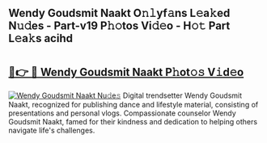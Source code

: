 ## Wendy Goudsmit Naakt O𝚗𝚕yf𝚊ns L𝚎a𝚔ed N𝚞𝚍es - Part-v19 P𝚑𝚘tos Vi𝚍𝚎o - H𝚘𝚝 Part L𝚎a𝚔s acihd

# <h2><a href="http://kf0e5i.oniu.top/?m=Wendy+Goudsmit+Naakt">🔗👉 🔴 Wendy Goudsmit Naakt P𝚑ot𝚘𝚜 V𝚒d𝚎o</a></h2>

[![Wendy Goudsmit Naakt Nu𝚍e𝚜](https://i.imgur.com/0qMVB7G.gif)](http://kf0e5i.oniu.top/?m=Wendy+Goudsmit+Naakt)
Digital trendsetter Wendy Goudsmit Naakt, recognized for publishing dance and lifestyle material, consisting of presentations and personal vlogs. Compassionate counselor Wendy Goudsmit Naakt, famed for their kindness and dedication to helping others navigate life's challenges.  
